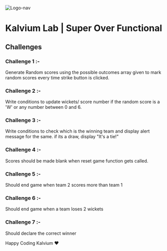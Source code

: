 ![Logo-nav](https://s3.ap-south-1.amazonaws.com/kalvi-education.github.io/front-end-web-development/Kalvium-Logo.png)

# Kalvium Lab | Super Over Functional
## Challenges
### Challenge 1 :- 
Generate Random scores using the possible outcomes array given to mark random scores every time strike button is clicked.
### Challenge 2 :-
 Write conditions to update wickets/ score number if the random score is a 'W' or any number between 0 and 6.
### Challenge 3 :-  
Write conditions to check which is the winning team and display alert message for the same. if its a draw, display "It's a tie!"
### Challenge 4 :- 
Scores should be made blank when reset game function gets called.
### Challenge 5 :- 
Should end game when team 2 scores more than team 1
### Challenge 6 :- 
Should end game when a team loses 2 wickets
### Challenge 7 :- 
Should declare the correct winner



Happy Coding Kalvium ❤️
